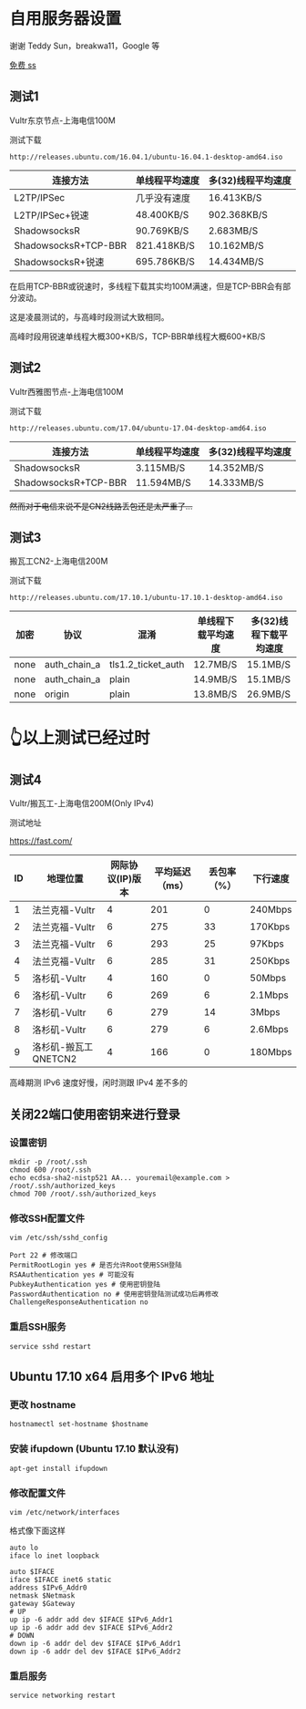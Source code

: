 # 自用服务器设置
谢谢 Teddy Sun，breakwa11，Google 等

[免费 ss](https://get.freess.today/)

## 测试1

Vultr东京节点-上海电信100M

测试下载
```
http://releases.ubuntu.com/16.04.1/ubuntu-16.04.1-desktop-amd64.iso
```
连接方法 | 单线程平均速度 | 多(32)线程平均速度
---|---|---
L2TP/IPSec|几乎没有速度|16.413KB/S
L2TP/IPSec+锐速|48.400KB/S|902.368KB/S
ShadowsocksR|90.769KB/S|2.683MB/S
ShadowsocksR+TCP-BBR|821.418KB/S|10.162MB/S
ShadowsocksR+锐速|695.786KB/S|14.434MB/S

在启用TCP-BBR或锐速时，多线程下载其实均100M满速，但是TCP-BBR会有部分波动。

这是凌晨测试的，与高峰时段测试大致相同。

高峰时段用锐速单线程大概300+KB/S，TCP-BBR单线程大概600+KB/S

## 测试2

Vultr西雅图节点-上海电信100M

测试下载
```
http://releases.ubuntu.com/17.04/ubuntu-17.04-desktop-amd64.iso
```
连接方法 | 单线程平均速度 | 多(32)线程平均速度
---|---|---
ShadowsocksR|3.115MB/S|14.352MB/S
ShadowsocksR+TCP-BBR|11.594MB/S|14.333MB/S

~~然而对于电信来说不是CN2线路丢包还是太严重了...~~

## 测试3
搬瓦工CN2-上海电信200M

测试下载
```
http://releases.ubuntu.com/17.10.1/ubuntu-17.10.1-desktop-amd64.iso
```
加密|协议|混淆|单线程下载平均速度|多(32)线程下载平均速度
---|---|---|---|---
none|auth_chain_a|tls1.2_ticket_auth|12.7MB/S|15.1MB/S
none|auth_chain_a|plain|14.9MB/S|15.1MB/S
none|origin|plain|13.8MB/S|26.9MB/S

# **👆以上测试已经过时**

## 测试4
Vultr/搬瓦工-上海电信200M(Only IPv4)

测试地址

https://fast.com/

ID|地理位置|网际协议(IP)版本|平均延迟（ms）|丢包率（%）|下行速度
---|---|---|---|---|---
1|法兰克福-Vultr|4|201|0|240Mbps
2|法兰克福-Vultr|6|275|33|170Kbps
3|法兰克福-Vultr|6|293|25|97Kbps
4|法兰克福-Vultr|6|285|31|250Kbps
5|洛杉矶-Vultr|4|160|0|50Mbps
6|洛杉矶-Vultr|6|269|6|2.1Mbps
7|洛杉矶-Vultr|6|279|14|3Mbps
8|洛杉矶-Vultr|6|279|6|2.6Mbps
9|洛杉矶-搬瓦工QNETCN2|4|166|0|180Mbps

高峰期测 IPv6 速度好慢，闲时测跟 IPv4 差不多的

## 关闭22端口使用密钥来进行登录
### 设置密钥
```
mkdir -p /root/.ssh
chmod 600 /root/.ssh
echo ecdsa-sha2-nistp521 AA... youremail@example.com > /root/.ssh/authorized_keys
chmod 700 /root/.ssh/authorized_keys
```
### 修改SSH配置文件
```
vim /etc/ssh/sshd_config
```
```
Port 22 # 修改端口
PermitRootLogin yes # 是否允许Root使用SSH登陆
RSAAuthentication yes # 可能没有
PubkeyAuthentication yes # 使用密钥登陆
PasswordAuthentication no # 使用密钥登陆测试成功后再修改
ChallengeResponseAuthentication no
```
### 重启SSH服务
```
service sshd restart
```

## Ubuntu 17.10 x64 启用多个 IPv6 地址
### 更改 hostname
```
hostnamectl set-hostname $hostname
```

### 安装 ifupdown (Ubuntu 17.10 默认没有)
```
apt-get install ifupdown
```

### 修改配置文件
```
vim /etc/network/interfaces
```
格式像下面这样
```
auto lo
iface lo inet loopback

auto $IFACE
iface $IFACE inet6 static
address $IPv6_Addr0
netmask $Netmask
gateway $Gateway
# UP
up ip -6 addr add dev $IFACE $IPv6_Addr1
up ip -6 addr add dev $IFACE $IPv6_Addr2
# DOWN
down ip -6 addr del dev $IFACE $IPv6_Addr1
down ip -6 addr del dev $IFACE $IPv6_Addr2
```

### 重启服务
```
service networking restart
```
